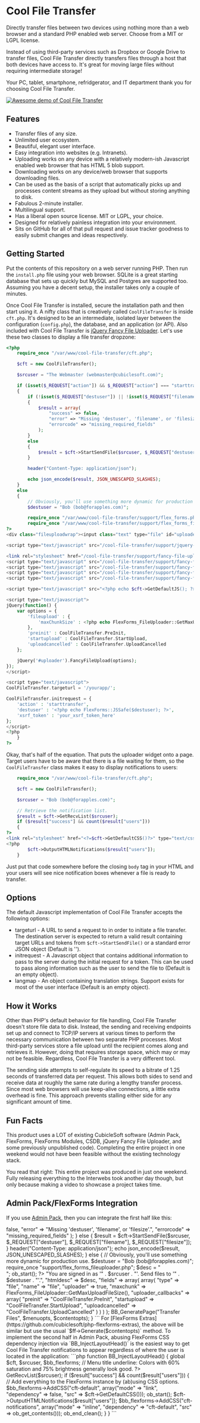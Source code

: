 Cool File Transfer
==================

Directly transfer files between two devices using nothing more than a web browser and a standard PHP enabled web server.  Choose from a MIT or LGPL license.

Instead of using third-party services such as Dropbox or Google Drive to transfer files, Cool File Transfer directly transfers files through a host that both devices have access to.  It's great for moving large files without requiring intermediate storage!

Your PC, tablet, smartphone, refridgerator, and IT department thank you for choosing Cool File Transfer.

[![Awesome demo of Cool File Transfer](https://user-images.githubusercontent.com/1432111/29055577-1d21076c-7bb2-11e7-86bd-a46b825ecf27.png)](https://www.youtube.com/watch?v=haWIVLhefnA "Awesome demo of Cool File Transfer")

Features
--------

* Transfer files of any size.
* Unlimited user ecosystem.
* Beautiful, elegant user interface.
* Easy integration into websites (e.g. Intranets).
* Uploading works on any device with a relatively modern-ish Javascript enabled web browser that has HTML 5 blob support.
* Downloading works on any device/web browser that supports downloading files.
* Can be used as the basis of a script that automatically picks up and processes content streams as they upload but without storing anything to disk.
* Fabulous 2-minute installer.
* Multilingual support.
* Has a liberal open source license.  MIT or LGPL, your choice.
* Designed for relatively painless integration into your environment.
* Sits on GitHub for all of that pull request and issue tracker goodness to easily submit changes and ideas respectively.

Getting Started
---------------

Put the contents of this repository on a web server running PHP.  Then run the `install.php` file using your web browser.  SQLite is a great starting database that sets up quickly but MySQL and Postgres are supported too.  Assuming you have a decent setup, the installer takes only a couple of minutes.

Once Cool File Transfer is installed, secure the installation path and then start using it.  A nifty class that is creatively called `CoolFileTransfer` is inside `cft.php`.  It's designed to be an intermediate, isolated layer between the configuration (`config.php`), the database, and an application (or API).  Also included with Cool File Transfer is [jQuery Fancy File Uploader](https://github.com/cubiclesoft/jquery-fancyfileuploader).  Let's use these two classes to display a file transfer dropzone:

```php
<?php
	require_once "/var/www/cool-file-transfer/cft.php";

	$cft = new CoolFileTransfer();

	$srcuser = "The Webmaster (webmaster@cubiclesoft.com)";

	if (isset($_REQUEST["action"]) && $_REQUEST["action"] === "starttransfer")
	{
		if (!isset($_REQUEST["destuser"]) || !isset($_REQUEST["filename"]) || !isset($_REQUEST["filesize"]))
		{
			$result = array(
				"success" => false,
				"error" => "Missing 'destuser', 'filename', or 'filesize'.",
				"errorcode" => "missing_required_fields"
			);
		}
		else
		{
			$result = $cft->StartSendFile($srcuser, $_REQUEST["destuser"], $_REQUEST["filename"], $_REQUEST["filesize"]);
		}

		header("Content-Type: application/json");

		echo json_encode($result, JSON_UNESCAPED_SLASHES);
	}
	else
	{
		// Obviously, you'll use something more dynamic for production use.
		$destuser = "Bob (bob@forapples.com)";

		require_once "/var/www/cool-file-transfer/support/flex_forms.php";
		require_once "/var/www/cool-file-transfer/support/flex_forms_fileuploader.php";
?>
<div class="fileuploadwrap"><input class="text" type="file" id="uploader" name="file" /></div>

<script type="text/javascript" src="/cool-file-transfer/support/jquery-3.1.1.min.js"></script>

<link rel="stylesheet" href="/cool-file-transfer/support/fancy-file-uploader/fancy_fileupload.css" type="text/css" media="all" />
<script type="text/javascript" src="/cool-file-transfer/support/fancy-file-uploader/jquery.ui.widget.js"></script>
<script type="text/javascript" src="/cool-file-transfer/support/fancy-file-uploader/jquery.fileupload.js"></script>
<script type="text/javascript" src="/cool-file-transfer/support/fancy-file-uploader/jquery.iframe-transport.js"></script>
<script type="text/javascript" src="/cool-file-transfer/support/fancy-file-uploader/jquery.fancy-fileupload.js"></script>

<script type="text/javascript" src="<?php echo $cft->GetDefaultJS(); ?>"></script>

<script type="text/javascript">
jQuery(function() {
	var options = {
		'fileupload' : {
			'maxChunkSize' : <?php echo FlexForms_FileUploader::GetMaxUploadFileSize(); ?>
		},
		'preinit' : CoolFileTransfer.PreInit,
		'startupload' : CoolFileTransfer.StartUpload,
		'uploadcancelled' : CoolFileTransfer.UploadCancelled
	};

	jQuery('#uploader').FancyFileUpload(options);
});
</script>

<script type="text/javascript">
CoolFileTransfer.targeturl = '/yourapp/';

CoolFileTransfer.initrequest = {
	'action' : 'starttransfer',
	'destuser' : '<?php echo FlexForms::JSSafe($destuser); ?>',
	'xsrf_token' : 'your_xsrf_token_here'
};
</script>
<?php
	}
?>
```

Okay, that's half of the equation.  That puts the uploader widget onto a page.  Target users have to be aware that there is a file waiting for them, so the `CoolFileTransfer` class makes it easy to display notifications to users:

```php
	require_once "/var/www/cool-file-transfer/cft.php";

	$cft = new CoolFileTransfer();

	$srcuser = "Bob (bob@forapples.com)";

	// Retrieve the notification list.
	$result = $cft->GetRecvList($srcuser);
	if ($result["success"] && count($result["users"]))
	{
?>
<link rel="stylesheet" href="<?=$cft->GetDefaultCSS()?>" type="text/css" media="all" />
<?php
		$cft->OutputHTMLNotifications($result["users"]);
	}
```

Just put that code somewhere before the closing `body` tag in your HTML and your users will see nice notification boxes whenever a file is ready to transfer.

Options
-------

The default Javascript implementation of Cool File Transfer accepts the following options:

* targeturl - A URL to send a request to in order to initiate a file transfer.  The destination server is expected to return a valid result containing target URLs and tokens from `$cft->StartSendFile()` or a standard error JSON object (Default is '').
* initrequest - A Javascript object that contains additional information to pass to the server during the initial request for a token.  This can be used to pass along information such as the user to send the file to (Default is an empty object).
* langmap - An object containing translation strings.  Support exists for most of the user interface (Default is an empty object).

How it Works
------------

Other than PHP's default behavior for file handling, Cool File Transfer doesn't store file data to disk.  Instead, the sending and receiving endpoints set up and connect to TCP/IP servers at various times to perform the necessary communication between two separate PHP processes.  Most third-party services store a file upload until the recipient comes along and retrieves it.  However, doing that requires storage space, which may or may not be feasible.  Regardless, Cool File Transfer is a very different tool.

The sending side attempts to self-regulate its speed to a bitrate of 1.25 seconds of transferred data per request.  This allows both sides to send and receive data at roughly the same rate during a lengthy transfer process.  Since most web browsers will use keep-alive connections, a little extra overhead is fine.  This approach prevents stalling either side for any significant amount of time.

Fun Facts
---------

This product uses a LOT of existing CubicleSoft software (Admin Pack, FlexForms, FlexForms Modules, CSDB, jQuery Fancy File Uploader, and some previously unpublished code).  Completing the entire project in one weekend would not have been feasible without the existing technology stack.

You read that right:  This entire project was produced in just one weekend.  Fully releasing everything to the Interwebs took another day though, but only because making a video to showcase a project takes time.

Admin Pack/FlexForms Integration
--------------------------------

If you use [Admin Pack](https://github.com/cubiclesoft/admin-pack-with-extras), then you can integrate the first half like this:

<?php
	require_once "/var/www/cool-file-transfer/cft.php";

	$cft = new CoolFileTransfer();

	$srcuser = "The Webmaster (webmaster@cubiclesoft.com)";

	if (isset($_REQUEST["action"]) && $_REQUEST["action"] === "starttransfer")
	{
		if (!isset($_REQUEST["destuser"]) || !isset($_REQUEST["filename"]) || !isset($_REQUEST["filesize"]))
		{
			$result = array(
				"success" => false,
				"error" => "Missing 'destuser', 'filename', or 'filesize'.",
				"errorcode" => "missing_required_fields"
			);
		}
		else
		{
			$result = $cft->StartSendFile($srcuser, $_REQUEST["destuser"], $_REQUEST["filename"], $_REQUEST["filesize"]);
		}

		header("Content-Type: application/json");

		echo json_encode($result, JSON_UNESCAPED_SLASHES);
	}
	else
	{
		// Obviously, you'll use something more dynamic for production use.
		$destuser = "Bob (bob@forapples.com)";

		require_once "support/flex_forms_fileuploader.php";

		$desc = "<br>";

		ob_start();
?>
<script type="text/javascript" src="<?php echo $cft->GetDefaultJS(); ?>"></script>
<script type="text/javascript">
CoolFileTransfer.targeturl = '<?php echo BB_JSSafe(BB_GetRequestURLBase()); ?>';

CoolFileTransfer.initrequest = {
	'action' : 'starttransfer',
	'destuser' : '<?php echo BB_JSSafe($destuser); ?>',
	'sec_t' : '<?php echo BB_CreateSecurityToken("starttransfer"); ?>'
};
</script>
<?php
		$desc .= ob_get_contents();
		ob_end_clean();

		$contentopts = array(
			"desc" => "You are signed in as '" . $srcuser . "'.  Send files to '" . $destuser . "'.",
			"htmldesc" => $desc,
			"fields" => array(
				array(
					"type" => "file",
					"name" => "file",
					"uploader" => true,
					"maxchunk" => FlexForms_FileUploader::GetMaxUploadFileSize(),
					"uploader_callbacks" => array(
						"preinit" => "CoolFileTransfer.PreInit",
						"startupload" => "CoolFileTransfer.StartUpload",
						"uploadcancelled" => "CoolFileTransfer.UploadCancelled"
					)
				)
			)
		);

		BB_GeneratePage("Transfer Files", $menuopts, $contentopts);
	}
```

For [FlexForms Extras](https://github.com/cubiclesoft/php-flexforms-extras), the above will be similar but use the usual `$ff->Generate($contentopts)` method.

To implement the second half in Admin Pack, abusing FlexForms CSS dependency injection via `BB_InjectLayoutHead()` is the easiest way to get Cool File Transfer notifications to appear regardless of where the user is located in the application:

```php
	function BB_InjectLayoutHead()
	{
		global $cft, $srcuser, $bb_flexforms;

		// Menu title underline:  Colors with 60% saturation and 75% brightness generally look good.
?>
<style type="text/css">
#menuwrap .menu .title { border-bottom: 2px solid #C48851; }

#contentwrap.showmenu .cft_notifications_wrap { display: none; }
</style>
<?php

		// Retrieve the notification list.
		$result = $cft->GetRecvList($srcuser);
		if ($result["success"] && count($result["users"]))
		{
			// Add everything to the FlexForms instance by (ab)using CSS options.
			$bb_flexforms->AddCSS("cft-default", array("mode" => "link", "dependency" => false, "src" => $cft->GetDefaultCSS()));

			ob_start();
			$cft->OutputHTMLNotifications($result["users"]);

			$bb_flexforms->AddCSS("cft-notifications", array("mode" => "inline", "dependency" => "cft-default", "src" => ob_get_contents()));
			ob_end_clean();
		}
	}
```
